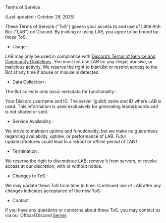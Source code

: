 Terms of Service :

(Last updated : October 28, 2025)

These Terms of Service ("ToS") govern your access to and use of Little Ahh Bot ("LAB") on Discord. By inviting or using LAB, you agree to be bound by these ToS.

- Usage :

LAB may only be used in compliance with [Discord’s Terms of Service and Community Guidelines](https://discord.com/terms).
You must not use LAB for any illegal, abusive, or malicious activity.
We reserve the right to blacklist or restrict access to the Bot at any time if abuse or misuse is detected.

- Data Collection :

The Bot collects only basic metadata for functionality :

Your Discord username and ID.
The server (guild) name and ID where LAB is used.
This information is used exclusively for generating leaderboards and is not shared or sold.

- Service Availability :

We strive to maintain uptime and functionality, but we make no guarantees regarding availability, uptime, or performance of LAB.
Futur updates/features could lead to a reboot or offline period of LAB !

- Termination :

We reserve the right to discontinue LAB, remove it from servers, or revoke access at our discretion, with or without notice.

- Changes to ToS :

We may update these ToS from time to time. Continued use of LAB after any changes indicates acceptance of the new ToS.

- Contact

If you have any questions or concerns about these ToS, you may contact us via our Official Discord [Server](https://discord.gg/PwjE47CA6t)

